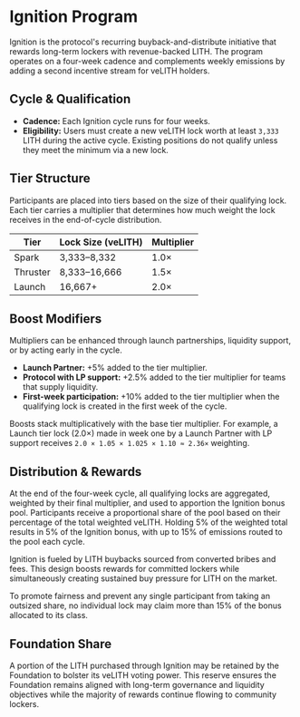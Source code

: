 # Ignition Program

Ignition is the protocol's recurring buyback-and-distribute initiative that rewards long-term lockers with revenue-backed LITH. The program operates on a four-week cadence and complements weekly emissions by adding a second incentive stream for veLITH holders.

## Cycle & Qualification

* **Cadence:** Each Ignition cycle runs for four weeks.
* **Eligibility:** Users must create a new veLITH lock worth at least `3,333` LITH during the active cycle. Existing positions do not qualify unless they meet the minimum via a new lock.

## Tier Structure

Participants are placed into tiers based on the size of their qualifying lock. Each tier carries a multiplier that determines how much weight the lock receives in the end-of-cycle distribution.

| Tier | Lock Size (veLITH) | Multiplier |
| --- | --- | --- |
| Spark | 3,333–8,332 | 1.0× |
| Thruster | 8,333–16,666 | 1.5× |
| Launch | 16,667+ | 2.0× |

## Boost Modifiers

Multipliers can be enhanced through launch partnerships, liquidity support, or by acting early in the cycle.

* **Launch Partner:** +5% added to the tier multiplier.
* **Protocol with LP support:** +2.5% added to the tier multiplier for teams that supply liquidity.
* **First-week participation:** +10% added to the tier multiplier when the qualifying lock is created in the first week of the cycle.

Boosts stack multiplicatively with the base tier multiplier. For example, a Launch tier lock (2.0×) made in week one by a Launch Partner with LP support receives `2.0 × 1.05 × 1.025 × 1.10 ≈ 2.36×` weighting.

## Distribution & Rewards

At the end of the four-week cycle, all qualifying locks are aggregated, weighted by their final multiplier, and used to apportion the Ignition bonus pool. Participants receive a proportional share of the pool based on their percentage of the total weighted veLITH. Holding 5% of the weighted total results in 5% of the Ignition bonus, with up to 15% of emissions routed to the pool each cycle.

Ignition is fueled by LITH buybacks sourced from converted bribes and fees. This design boosts rewards for committed lockers while simultaneously creating sustained buy pressure for LITH on the market.

To promote fairness and prevent any single participant from taking an outsized share, no individual lock may claim more than 15% of the bonus allocated to its class.

## Foundation Share

A portion of the LITH purchased through Ignition may be retained by the Foundation to bolster its veLITH voting power. This reserve ensures the Foundation remains aligned with long-term governance and liquidity objectives while the majority of rewards continue flowing to community lockers.
